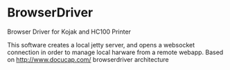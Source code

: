 # BrowserDriver
Browser Driver for Kojak and HC100 Printer

This software creates a local jetty server, and opens a websocket connection in order to manage local harware from a remote webapp.
Based on http://www.docucap.com/ browserdriver architecture
